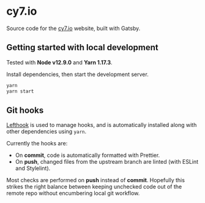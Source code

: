 # cy7.io

Source code for the [cy7.io](https://cy7.io) website, built with Gatsby.

## Getting started with local development

Tested with **Node v12.9.0** and **Yarn 1.17.3**.

Install dependencies, then start the development server.

```bash
yarn
yarn start
```

## Git hooks

[Lefthook](https://github.com/Arkweid/lefthook) is used to manage hooks, and is automatically installed along with other dependencies using `yarn`.

Currently the hooks are:

- On **commit**, code is automatically formatted with Prettier.
- On **push**, changed files from the upstream branch are linted (with ESLint and Stylelint).

Most checks are performed on **push** instead of **commit**. Hopefully this strikes the right balance between keeping unchecked code out of the remote repo without encumbering local git workflow.
